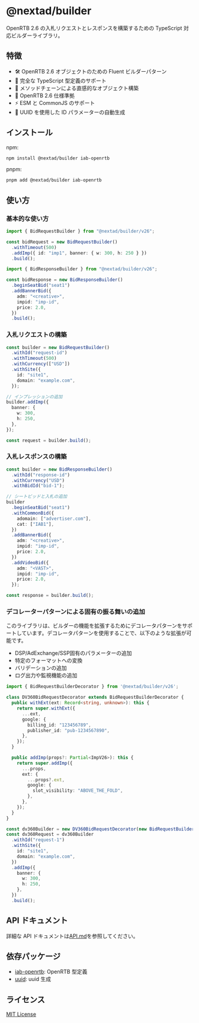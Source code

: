 # @nextad/builder

OpenRTB 2.6 の入札リクエストとレスポンスを構築するための TypeScript 対応ビルダーライブラリ。

## 特徴

- 🛠️ OpenRTB 2.6 オブジェクトのための Fluent ビルダーパターン
- 🎯 完全な TypeScript 型定義のサポート
- 🔄 メソッドチェーンによる直感的なオブジェクト構築
- 📝 OpenRTB 2.6 仕様準拠
- ⚡ ESM と CommonJS のサポート
- 🔑 UUID を使用した ID パラメーターの自動生成

## インストール

npm:

```bash
npm install @nextad/builder iab-openrtb
```

pnpm:

```bash
pnpm add @nextad/builder iab-openrtb
```

## 使い方

### 基本的な使い方

```typescript
import { BidRequestBuilder } from "@nextad/builder/v26";

const bidRequest = new BidRequestBuilder()
  .withTimeout(500)
  .addImp({ id: "imp1", banner: { w: 300, h: 250 } })
  .build();
```

```typescript
import { BidResponseBuilder } from "@nextad/builder/v26";

const bidResponse = new BidResponseBuilder()
  .beginSeatBid("seat1")
  .addBannerBid({
    adm: "<creative>",
    impid: "imp-id",
    price: 2.0,
  })
  .build();
```

### 入札リクエストの構築

```typescript
const builder = new BidRequestBuilder()
  .withId("request-id")
  .withTimeout(500)
  .withCurrency(["USD"])
  .withSite({
    id: "site1",
    domain: "example.com",
  });

// インプレッションの追加
builder.addImp({
  banner: {
    w: 300,
    h: 250,
  },
});

const request = builder.build();
```

### 入札レスポンスの構築

```typescript
const builder = new BidResponseBuilder()
  .withId("response-id")
  .withCurrency("USD")
  .withBidId("bid-1");

// シートビッドと入札の追加
builder
  .beginSeatBid("seat1")
  .withCommonBid({
    adomain: ["advertiser.com"],
    cat: ["IAB1"],
  })
  .addBannerBid({
    adm: "<creative>",
    impid: "imp-id",
    price: 2.0,
  })
  .addVideoBid({
    adm: "<VAST>",
    impid: "imp-id",
    price: 2.0,
  });

const response = builder.build();
```

### デコレーターパターンによる固有の振る舞いの追加

このライブラリは、ビルダーの機能を拡張するためにデコレータパターンをサポートしています。デコレータパターンを使用することで、以下のような拡張が可能です。

- DSP/AdExchange/SSP固有のパラメーターの追加
- 特定のフォーマットへの変換
- バリデーションの追加
- ログ出力や監視機能の追加

```typescript
import { BidRequestBuilderDecorator } from '@nextad/builder/v26';

class DV360BidRequestDecorator extends BidRequestBuilderDecorator {
  public withExt(ext: Record<string, unknown>): this {
    return super.withExt({
      ...ext,
      google: {
        billing_id: "123456789",
        publisher_id: "pub-1234567890",
      },
    });
  }

  public addImp(props?: Partial<ImpV26>): this {
    return super.addImp({
      ...props,
      ext: {
        ...props?.ext,
        google: {
          slot_visibility: "ABOVE_THE_FOLD",
        },
      },
    });
  }
}

const dv360Builder = new DV360BidRequestDecorator(new BidRequestBuilder());
const dv360Request = dv360Builder
  .withId("request-1")
  .withSite({
    id: "site1",
    domain: "example.com",
  })
  .addImp({
    banner: {
      w: 300,
      h: 250,
    },
  })
  .build();
```

## API ドキュメント

詳細な API ドキュメントは[API.md](./API.md)を参照してください。

## 依存パッケージ

- [iab-openrtb](https://github.com/hogekai/types-iab-openrtb): OpenRTB 型定義
- [uuid](https://www.npmjs.com/package/uuid): uuid 生成

## ライセンス

[MIT License](../../LICENCE)
